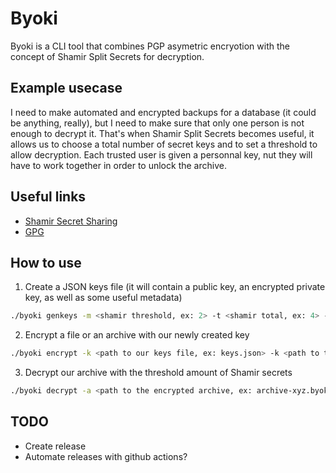 # Byoki
Byoki is a CLI tool that combines PGP asymetric encryotion with the concept of Shamir Split Secrets for decryption.

## Example usecase
I need to make automated and encrypted backups for a database (it could be anything, really), but I need to make sure that only one person is not enough to decrypt it.
That's when Shamir Split Secrets becomes useful, it allows us to choose a total number of secret keys and to set a threshold to allow decryption. Each trusted user is given a personnal key, nut they will have to work together in order to unlock the archive.

## Useful links
- [Shamir Secret Sharing](https://en.wikipedia.org/wiki/Shamir%27s_Secret_Sharing)
- [GPG](https://en.wikipedia.org/wiki/GNU_Privacy_Guard)

## How to use
1. Create a JSON keys file (it will contain a public key, an encrypted private key, as well as some useful metadata)
```bash
./byoki genkeys -m <shamir threshold, ex: 2> -t <shamir total, ex: 4> -o <path to output file, ex: keys.json>
```
2. Encrypt a file or an archive with our newly created key
```bash
./byoki encrypt -k <path to our keys file, ex: keys.json> -k <path to the file to encrypt, ex: archive.zip>
```
3. Decrypt our archive with the threshold amount of Shamir secrets
```bash
./byoki decrypt -a <path to the encrypted archive, ex: archive-xyz.byoki>
```

## TODO
- Create release
- Automate releases with github actions?
